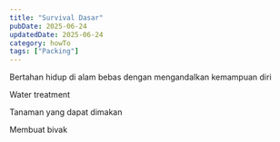 ```yaml
---
title: "Survival Dasar"
pubDate: 2025-06-24
updatedDate: 2025-06-24
category: howTo
tags: ["Packing"]
---
```


Bertahan hidup di alam bebas dengan mengandalkan kemampuan diri

Water treatment

Tanaman yang dapat dimakan

Membuat bivak